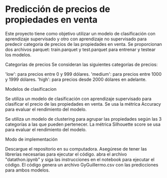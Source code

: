 # Predicción de precios de propiedades en venta
Este proyecto tiene como objetivo utilizar un modelo de clasificación con aprendizaje supervisado y otro con aprendizaje no supervisado para predecir categoria de precios de las propiedades en venta. Se proporcionan dos archivos parquet: train.parquet y test.parquet para entrenar y testear los modelos.

Categorías de precios
Se consideran las siguientes categorías de precios:

'low': para precios entre 0 y 999 dólares.
'medium': para precios entre 1000 y 1999 dólares.
'high': para precios desde 2000 dólares en adelante.

Modelos de clasificacion

Se utiliza un modelo de clasificación con aprendizaje supervisado para clasificar el precio de las propiedades en venta. Se usa la métrica Accuracy para evaluar el rendimiento del modelo.

Se utiliza un modelo de clustering para agrupar las propiedades según las 3 categorías a las que pueden pertenecer. La métrica Silhouette score se usa para evaluar el rendimiento del modelo.

Modo de implementación

Descargue el repositorio en su computadora.
Asegúrese de tener las librerías necesarias para ejecutar el código.
abra el archivo "datathon.ipynb" y siga las instrucciones en el notebook para ejecutar el código.
El código genera un archivo GyGuillermo.csv con las predicciones para ambos modelos.




